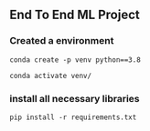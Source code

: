 ## End To End ML Project

### Created a environment
```
conda create -p venv python==3.8

conda activate venv/
```
### install all necessary libraries 
```
pip install -r requirements.txt
```